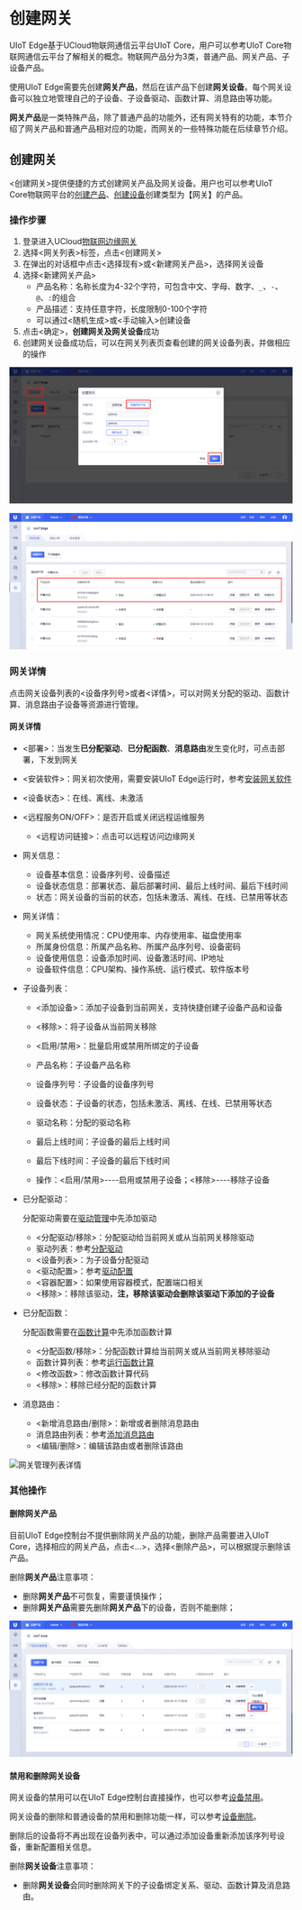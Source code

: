 # 创建网关

UIoT Edge基于UCloud物联网通信云平台UIoT Core，用户可以参考UIoT Core物联网通信云平台了解相关的概念。物联网产品分为3类，普通产品、网关产品、子设备产品。

使用UIoT Edge需要先创建**网关产品**，然后在该产品下创建**网关设备**。每个网关设备可以独立地管理自己的子设备、子设备驱动、函数计算、消息路由等功能。

**网关产品**是一类特殊产品，除了普通产品的功能外，还有网关特有的功能，本节介绍了网关产品和普通产品相对应的功能，而网关的一些特殊功能在后续章节介绍。

## 创建网关

<创建网关>提供便捷的方式创建网关产品及网关设备。用户也可以参考UIoT Core物联网平台的[创建产品]()、[创建设备]()创建类型为【网关】的产品。

### 操作步骤 

1. 登录进入UCloud[物联网边缘网关](https://console.ucloud.cn/uiot_edge)
2. 选择<网关列表>标签，点击<创建网关>
3. 在弹出的对话框中点击<选择现有>或<新建网关产品>，选择网关设备
4. 选择<新建网关产品>
   - 产品名称：名称长度为4-32个字符，可包含中文、字母、数字、`_`、`-`、`@`、`:`的组合
   - 产品描述：支持任意字符，长度限制0-100个字符
   - 可以通过<随机生成>或<手动输入>创建设备
5. 点击<确定>，**创建网关及网关设备**成功
6. 创建网关设备成功后，可以在网关列表页查看创建的网关设备列表，并做相应的操作

![创建网关](../../images/创建网关.png)

![网关设备列表](../../images/网关设备列表.png)

### 网关详情

点击网关设备列表的<设备序列号>或者<详情>，可以对网关分配的驱动、函数计算、消息路由子设备等资源进行管理。

#### 网关详情

- <部署>：当发生**已分配驱动**、**已分配函数**、**消息路由**发生变化时，可点击部署，下发到网关

- <安装软件>：网关初次使用，需要安装UIoT Edge运行时，参考[安装网关软件]()

- <设备状态>：在线、离线、未激活

- <远程服务ON/OFF>：是否开启或关闭远程运维服务

  - <远程访问链接>：点击可以远程访问边缘网关

- 网关信息：

  - 设备基本信息：设备序列号、设备描述
  - 设备状态信息：部署状态、最后部署时间、最后上线时间、最后下线时间
  - 状态：网关设备的当前的状态，包括未激活、离线、在线、已禁用等状态

- 网关详情：

  - 网关系统使用情况：CPU使用率、内存使用率、磁盘使用率
  - 所属身份信息：所属产品名称、所属产品序列号、设备密码
  - 设备使用信息：设备添加时间、设备激活时间、IP地址
  - 设备软件信息：CPU架构、操作系统、运行模式、软件版本号

- 子设备列表：

  - <添加设备>：添加子设备到当前网关，支持快捷创建子设备产品和设备

  - <移除>：将子设备从当前网关移除
  - <启用/禁用>：批量启用或禁用所绑定的子设备
  - 产品名称：子设备产品名称
  - 设备序列号：子设备的设备序列号
  - 设备状态：子设备的状态，包括未激活、离线、在线、已禁用等状态
  - 驱动名称：分配的驱动名称
  - 最后上线时间：子设备的最后上线时间
  - 最后下线时间：子设备的最后下线时间
  - 操作：<启用/禁用>----启用或禁用子设备；<移除>----移除子设备

- 已分配驱动：

  分配驱动需要在[驱动管理]()中先添加驱动

  - <分配驱动/移除>：分配驱动给当前网关或从当前网关移除驱动
  - 驱动列表：参考[分配驱动]()
  - <设备列表>：为子设备分配驱动
  - <驱动配置>：参考[驱动配置]()
  - <容器配置>：如果使用容器模式，配置端口相关
  - <移除>：移除该驱动，**注，移除该驱动会删除该驱动下添加的子设备**

- 已分配函数：

  分配函数需要在[函数计算]()中先添加函数计算

  - <分配函数/移除>：分配函数计算给当前网关或从当前网关移除驱动
  - 函数计算列表：参考[运行函数计算]()
  - <修改函数>：修改函数计算代码
  - <移除>：移除已经分配的函数计算

- 消息路由：

  - <新增消息路由/删除>：新增或者删除消息路由
  - 消息路由列表：参考[添加消息路由]()
  - <编辑/删除>：编辑该路由或者删除该路由

  

![网关管理列表详情](D:/iot_document/Ucloud/2020/UIoT-Edge/用户使用文档/uclouddocs/uiot-edge/images/网关管理列表详情.png)

### 其他操作

#### 删除网关产品

目前UIoT Edge控制台不提供删除网关产品的功能，删除产品需要进入UIoT Core，选择相应的网关产品，点击<...>，选择<删除产品>，可以根据提示删除该产品。

删除**网关产品**注意事项：

- 删除**网关产品**不可恢复，需要谨慎操作；
- 删除**网关产品**需要先删除**网关产品**下的设备，否则不能删除；

![删除网关产品](../../images/删除网关产品.png)



#### 禁用和删除网关设备

网关设备的禁用可以在UIoT Edge控制台直接操作，也可以参考[设备禁用]()。

网关设备的删除和普通设备的禁用和删除功能一样，可以参考[设备删除]()。

删除后的设备将不再出现在设备列表中，可以通过添加设备重新添加该序列号设备，重新配置相关信息。

删除**网关设备**注意事项：

- 删除**网关设备**会同时删除网关下的子设备绑定关系、驱动、函数计算及消息路由。